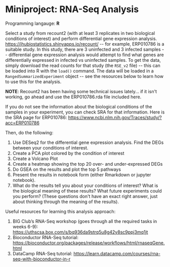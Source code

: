 # Miniproject: RNA-Seq Analysis

Programming langauge: **R**

Select a study from recount2 (with at least 3 replicates in two biological conditions of interest) and perform differential gene expression analysis. https://jhubiostatistics.shinyapps.io/recount/ -- for example, ERP010786 is a suitable study. In this study, there are 3 uninfected and 3 infected samples -- differential gene expression analysis would attempt to find what genes are differentially expressed in infected vs uninfected samples. To get the data, simply download the read counts for that study (the `RSE_v2` file) -- this can be loaded into R with the `load()` command. The data will be loaded in a `RangedSummarizedExperiment` object -- see the resources below to learn how to use this for the analysis.

**NOTE**: Recount2 has been having some technical issues lately... if it isn't working, go ahead and use the ERP010786.rda file included here. 

If you do not see the information about the biological conditions of the samples in your experiment, you can check SRA for that information. Here is the SRA page for ERP010786: https://www.ncbi.nlm.nih.gov/Traces/study/?acc=ERP010786

Then, do the following:
1. Use DESeq2 for the differential gene expression analysis. Find the DEGs between your conditions of interest. 
2. Create a PCA plot colored by the condition of interest
3. Create a Volcano Plot
4. Create a heatmap showing the top 20 over- and under-expressed DEGs
5. Do GSEA on the results and plot the top 5 pathways
6. Present the results in notebook form (either Rmarkdown or jupyter notebook).
7. What do the results tell you about your conditions of interest? What is the biological meaning of these results? What future experiments could you perform? (These questions don't have an exact right answer, just about thinking through the meaning of the results). 

Useful resources for learning this analysis approach:
1. BIG Club’s RNA-Seq workshop (goes through all the required tasks in weeks 6-9): https://uthscsa.box.com/s/bq936da9strq5u8g42y8sc9ppj3mq1jt
2. Bioconductor RNA-Seq tutorial: https://bioconductor.org/packages/release/workflows/html/rnaseqGene.html
3. DataCamp RNA-Seq tutorial: https://learn.datacamp.com/courses/rna-seq-with-bioconductor-in-r

